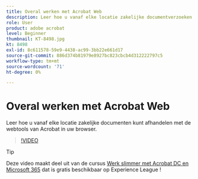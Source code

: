 ```yaml
---
title: Overal werken met Acrobat Web
description: Leer hoe u vanaf elke locatie zakelijke documentverzoeken kunt verwerken met de Acrobat-webtools in uw browser
role: User
product: adobe acrobat
level: Beginner
thumbnail: KT-8498.jpg
kt: 8498
exl-id: 8c611578-59e9-4438-ac99-3bb22e661d17
source-git-commit: 886d374b81979e8927bc823cbcb4d312222797c5
workflow-type: tm+mt
source-wordcount: '71'
ht-degree: 0%

---
```


# Overal werken met Acrobat Web

Leer hoe u vanaf elke locatie zakelijke documenten kunt afhandelen met de webtools van Acrobat in uw browser.

>[!VIDEO](https://video.tv.adobe.com/v/337436?hidetitle=true)

>[!TIP]
>
>Deze video maakt deel uit van de cursus [Werk slimmer met Acrobat DC en Microsoft 365](https://experienceleague.adobe.com/?recommended=Acrobat-U-1-2021.microsoft365) dat is gratis beschikbaar op Experience League !
